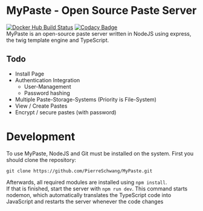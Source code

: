 # MyPaste - Open Source Paste Server
[![Docker Hub Build Status](https://img.shields.io/docker/cloud/build/pierreschwang/mypaste)](https://hub.docker.com/repository/docker/pierreschwang/mypaste)
[![Codacy Badge](https://api.codacy.com/project/badge/Grade/495bbf3ffced45978aa533b7b8a94c1d)](https://www.codacy.com/manual/PierreSchwang/MyPaste)
<br />
MyPaste is an open-source paste server written in NodeJS using express, the twig template engine and TypeScript.

## Todo
 + Install Page
 + Authentication Integration
    + User-Management
    + Password hashing
 + Multiple Paste-Storage-Systems (Priority is File-System)
 + View / Create Pastes
 + Encrypt / secure pastes (with password)
 
 # Development
 To use MyPaste, NodeJS and Git must be installed on the system. 
 First you should clone the repository:
 ```
git clone https://github.com/PierreSchwang/MyPaste.git
```
Afterwards, all required modules are installed using `npm install`. <br />
If that is finished, start the server with `npm run dev`. This command starts nodemon, which automatically translates the TypeScript code into JavaScript and restarts the server whenever the code changes
